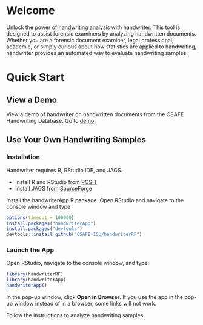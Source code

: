# Welcome


Unlock the power of handwriting analysis with handwriter. This tool is
designed to assist forensic examiners by analyzing handwritten
documents. Whether you are a forensic document examiner, legal
professional, academic, or simply curious about how statistics are
applied to handwriting, handwriter provides an automated way to evaluate
handwriting samples.

# Quick Start

## View a Demo

View a demo of handwriter on handwritten documents from the CSAFE
Handwriting Database. Go to
[demo](https://csafe.shinyapps.io/handwriterAppDemo/).

## Use Your Own Handwriting Samples

### Installation

Handwriter requires R, RStudio IDE, and JAGS.

-   Install R and RStudio from
    [POSIT](https://posit.co/download/rstudio-desktop/)
-   Install JAGS from
    [SourceForge](https://sourceforge.net/projects/mcmc-jags/files/)

Install the handwriterApp R package. Open RStudio and navigate to the
console window and type

``` r
options(timeout = 100000)
install.packages("handwriterApp")
install.packages("devtools")
devtools::install_github("CSAFE-ISU/handwriterRF")
```

### Launch the App

Open RStudio, navigate to the console window, and type:

``` r
library(handwriterRF)
library(handwriterApp)
handwriterApp()
```

In the pop-up window, click **Open in Browser**. If you use the app in
the pop-up window instead of in a browser, some links will not work.

Follow the instructions to analyze handwriting samples.
